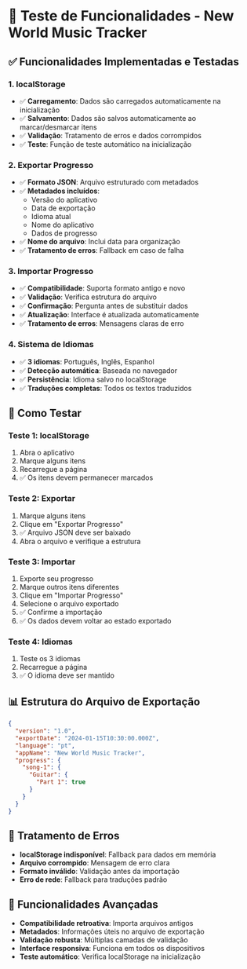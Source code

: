 # 🧪 Teste de Funcionalidades - New World Music Tracker

## ✅ Funcionalidades Implementadas e Testadas

### 1. **localStorage**
- ✅ **Carregamento**: Dados são carregados automaticamente na inicialização
- ✅ **Salvamento**: Dados são salvos automaticamente ao marcar/desmarcar itens
- ✅ **Validação**: Tratamento de erros e dados corrompidos
- ✅ **Teste**: Função de teste automático na inicialização

### 2. **Exportar Progresso**
- ✅ **Formato JSON**: Arquivo estruturado com metadados
- ✅ **Metadados incluídos**:
  - Versão do aplicativo
  - Data de exportação
  - Idioma atual
  - Nome do aplicativo
  - Dados de progresso
- ✅ **Nome do arquivo**: Inclui data para organização
- ✅ **Tratamento de erros**: Fallback em caso de falha

### 3. **Importar Progresso**
- ✅ **Compatibilidade**: Suporta formato antigo e novo
- ✅ **Validação**: Verifica estrutura do arquivo
- ✅ **Confirmação**: Pergunta antes de substituir dados
- ✅ **Atualização**: Interface é atualizada automaticamente
- ✅ **Tratamento de erros**: Mensagens claras de erro

### 4. **Sistema de Idiomas**
- ✅ **3 idiomas**: Português, Inglês, Espanhol
- ✅ **Detecção automática**: Baseada no navegador
- ✅ **Persistência**: Idioma salvo no localStorage
- ✅ **Traduções completas**: Todos os textos traduzidos

## 🔧 Como Testar

### Teste 1: localStorage
1. Abra o aplicativo
2. Marque alguns itens
3. Recarregue a página
4. ✅ Os itens devem permanecer marcados

### Teste 2: Exportar
1. Marque alguns itens
2. Clique em "Exportar Progresso"
3. ✅ Arquivo JSON deve ser baixado
4. Abra o arquivo e verifique a estrutura

### Teste 3: Importar
1. Exporte seu progresso
2. Marque outros itens diferentes
3. Clique em "Importar Progresso"
4. Selecione o arquivo exportado
5. ✅ Confirme a importação
6. ✅ Os dados devem voltar ao estado exportado

### Teste 4: Idiomas
1. Teste os 3 idiomas
2. Recarregue a página
3. ✅ O idioma deve ser mantido

## 📊 Estrutura do Arquivo de Exportação

```json
{
  "version": "1.0",
  "exportDate": "2024-01-15T10:30:00.000Z",
  "language": "pt",
  "appName": "New World Music Tracker",
  "progress": {
    "song-1": {
      "Guitar": {
        "Part 1": true
      }
    }
  }
}
```

## 🚨 Tratamento de Erros

- **localStorage indisponível**: Fallback para dados em memória
- **Arquivo corrompido**: Mensagem de erro clara
- **Formato inválido**: Validação antes da importação
- **Erro de rede**: Fallback para traduções padrão

## 🎯 Funcionalidades Avançadas

- **Compatibilidade retroativa**: Importa arquivos antigos
- **Metadados**: Informações úteis no arquivo de exportação
- **Validação robusta**: Múltiplas camadas de validação
- **Interface responsiva**: Funciona em todos os dispositivos
- **Teste automático**: Verifica localStorage na inicialização
